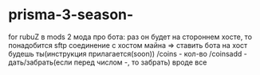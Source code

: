 # prisma-3-season-
for rubuZ
в mods 2 мода
про бота: раз он будет на стороннем хосте, то понадобится sftp соединение с хостом майна => ставить бота на хост будешь ты(инструкция прилагается(soon))
/coins <name> - кол-во
/coinsadd <name> <count> - дать/забрать(если перед числом -, то забрать)
вроде все
